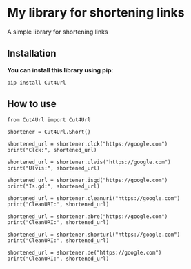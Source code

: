 # My library for shortening links

A simple library for shortening links

## Installation

**You can install this library using pip**:
```
pip install Cut4Url
```
## How to use
```
from Cut4Url import Cut4Url

shortener = Cut4Url.Short()

shortened_url = shortener.clck("https://google.com")
print("Clck:", shortened_url)

shortened_url = shortener.ulvis("https://google.com")
print("Ulvis:", shortened_url)

shortened_url = shortener.isgd("https://google.com")
print("Is.gd:", shortened_url)

shortened_url = shortener.cleanuri("https://google.com")
print("CleanURI:", shortened_url)

shortened_url = shortener.abre("https://google.com")
print("CleanURI:", shortened_url)

shortened_url = shortener.shorturl("https://google.com")
print("CleanURI:", shortened_url)

shortened_url = shortener.de("https://google.com")
print("CleanURI:", shortened_url)

```
